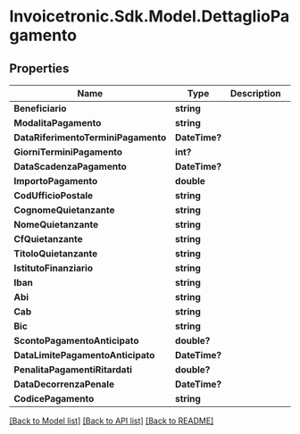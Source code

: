 # Invoicetronic.Sdk.Model.DettaglioPagamento

## Properties

Name | Type | Description | Notes
------------ | ------------- | ------------- | -------------
**Beneficiario** | **string** |  | [optional] 
**ModalitaPagamento** | **string** |  | [optional] 
**DataRiferimentoTerminiPagamento** | **DateTime?** |  | [optional] 
**GiorniTerminiPagamento** | **int?** |  | [optional] 
**DataScadenzaPagamento** | **DateTime?** |  | [optional] 
**ImportoPagamento** | **double** |  | [optional] 
**CodUfficioPostale** | **string** |  | [optional] 
**CognomeQuietanzante** | **string** |  | [optional] 
**NomeQuietanzante** | **string** |  | [optional] 
**CfQuietanzante** | **string** |  | [optional] 
**TitoloQuietanzante** | **string** |  | [optional] 
**IstitutoFinanziario** | **string** |  | [optional] 
**Iban** | **string** |  | [optional] 
**Abi** | **string** |  | [optional] 
**Cab** | **string** |  | [optional] 
**Bic** | **string** |  | [optional] 
**ScontoPagamentoAnticipato** | **double?** |  | [optional] 
**DataLimitePagamentoAnticipato** | **DateTime?** |  | [optional] 
**PenalitaPagamentiRitardati** | **double?** |  | [optional] 
**DataDecorrenzaPenale** | **DateTime?** |  | [optional] 
**CodicePagamento** | **string** |  | [optional] 

[[Back to Model list]](../README.md#documentation-for-models) [[Back to API list]](../README.md#documentation-for-api-endpoints) [[Back to README]](../README.md)

